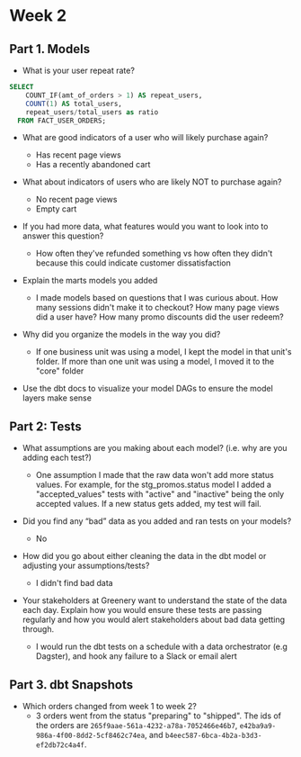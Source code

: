 # Week 2

## Part 1. Models

- What is your user repeat rate?

``` sql
SELECT
    COUNT_IF(amt_of_orders > 1) AS repeat_users,
    COUNT(1) AS total_users,
    repeat_users/total_users as ratio
  FROM FACT_USER_ORDERS;
```

- What are good indicators of a user who will likely purchase again?
  - Has recent page views
  - Has a recently abandoned cart
- What about indicators of users who are likely NOT to purchase again?
  - No recent page views
  - Empty cart
- If you had more data, what features would you want to look into to answer this question?
  - How often they've refunded something vs how often they didn't because this could indicate customer dissatisfaction

- Explain the marts models you added
  - I made models based on questions that I was curious about. How many sessions didn't make it to checkout? How many page views did a user have? How many promo discounts did the user redeem?
- Why did you organize the models in the way you did?
  - If one business unit was using a model, I kept the model in that unit's folder. If more than one unit was using a model, I moved it to the "core" folder

- Use the dbt docs to visualize your model DAGs to ensure the model layers make sense

## Part 2: Tests

- What assumptions are you making about each model? (i.e. why are you adding each test?)
  - One assumption I made that the raw data won't add more status values. For example, for the stg_promos.status model I added a "accepted_values" tests with "active" and "inactive" being the only accepted values. If a new status gets added, my test will fail.

- Did you find any “bad” data as you added and ran tests on your models?
  - No

- How did you go about either cleaning the data in the dbt model or adjusting your assumptions/tests?
  - I didn't find bad data

- Your stakeholders at Greenery want to understand the state of the data each day. Explain how you would ensure these tests are passing regularly and how you would alert stakeholders about bad data getting through.
  - I would run the dbt tests on a schedule with a data orchestrator (e.g Dagster), and hook any failure to a Slack or email alert

## Part 3. dbt Snapshots

- Which orders changed from week 1 to week 2?
  - 3 orders went from the status "preparing" to "shipped". The ids of the orders are `265f9aae-561a-4232-a78a-7052466e46b7`, `e42ba9a9-986a-4f00-8dd2-5cf8462c74ea`, and `b4eec587-6bca-4b2a-b3d3-ef2db72c4a4f`.
